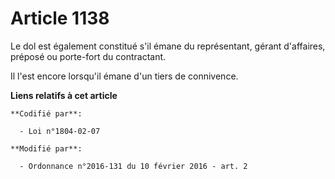 # Article 1138

Le dol est également constitué s'il émane du représentant, gérant d'affaires, préposé ou porte-fort du contractant. 

Il l'est encore lorsqu'il émane d'un tiers de connivence.

**Liens relatifs à cet article**

	**Codifié par**:

	  - Loi n°1804-02-07

	**Modifié par**:

	  - Ordonnance n°2016-131 du 10 février 2016 - art. 2
